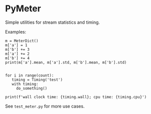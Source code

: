 # PyMeter
Simple utilities for stream statistics and timing.

Examples:

```
m = MeterDict()
m['a'] = 1
m['b'] += 3
m['a'] += 2
m['b'] += 4
print(m['a'].mean, m['a'].std, m['b'].mean, m['b'].std)


for i in range(count):
   timing = Timing('test')
   with timing:
     do_something()

print(f'wall clock time: {timing.wall}; cpu time: {timing.cpu}')  
```

See `test_meter.py` for more use cases.

